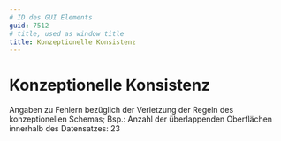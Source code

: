 ```yaml
---
# ID des GUI Elements
guid: 7512
# title, used as window title
title: Konzeptionelle Konsistenz
---
```


# Konzeptionelle Konsistenz

Angaben zu Fehlern bezüglich der Verletzung der Regeln des konzeptionellen Schemas; Bsp.: Anzahl der überlappenden Oberflächen innerhalb des Datensatzes: 23

